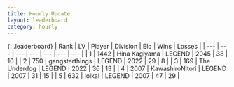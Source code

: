 ```yaml
---
title: Hourly Update
layout: leaderboard
category: hourly
---
```


{: .leaderboard}
| Rank | LV | Player | Division | Elo | Wins | Losses |
| --- | --- | --- | --- | --- | --- | --- |
| <span data-change="0">1</span> | 1442 | <span title="ID: 315148">Hina Kagiyama</span> | LEGEND | <span data-change="0">2045</span> | <span data-change="0">38</span> | <span data-change="0">10</span> |
| <span data-change="0">2</span> | 750 | <span title="ID: 92077">gangsterthings</span> | LEGEND | <span data-change="0">2022</span> | <span data-change="0">29</span> | <span data-change="0">8</span> |
| <span data-change="0">3</span> | 169 | <span title="ID: 514789">The Underdog</span> | LEGEND | <span data-change="0">2022</span> | <span data-change="0">36</span> | <span data-change="0">13</span> |
| <span data-change="0">4</span> | 2007 | <span title="ID: 164871">KawashiroNitori</span> | LEGEND | <span data-change="0">2007</span> | <span data-change="0">31</span> | <span data-change="0">15</span> |
| <span data-change="0">5</span> | 632 | <span title="ID: 487583">lolkal</span> | LEGEND | <span data-change="0">2007</span> | <span data-change="0">47</span> | <span data-change="0">29</span> |
